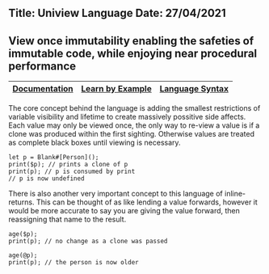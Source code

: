 Title: Uniview Language
Date: 27/04/2021
---
View once immutability enabling the safeties of immutable code, while enjoying near procedural performance
---

| [Documentation](/uniview/documentation.html) | [Learn by Example](/uniview/tutorial.html) | [Language Syntax](/uniview/syntax.html) |
|:-:|:-:|:-:|

The core concept behind the language is adding the smallest restrictions of variable visibility and lifetime to create massively possitive side affects. Each value may only be viewed once, the only way to re-view a value is if a clone was produced within the first sighting. Otherwise values are treated as complete black boxes until viewing is necessary.
```uniview
let p = Blank#[Person]();
print($p); // prints a clone of p
print(p); // p is consumed by print
// p is now undefined
```

There is also another very important concept to this language of inline-returns.  This can be thought of as like lending a value forwards, however it would be more accurate to say you are giving the value forward, then reassigning that name to the result.
```uniview
age($p);
print(p); // no change as a clone was passed

age(@p);
print(p); // the person is now older
```